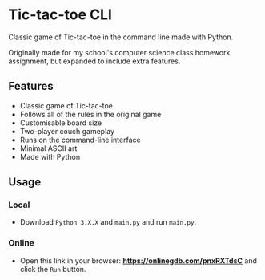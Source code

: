 # Tic-tac-toe CLI
Classic game of Tic-tac-toe in the command line made with Python.

Originally made for my school's computer science class homework assignment, but expanded to include extra features.

## Features
- Classic game of Tic-tac-toe
- Follows all of the rules in the original game
- Customisable board size
- Two-player couch gameplay
- Runs on the command-line interface
- Minimal ASCII art
- Made with Python

## Usage
### Local
- Download `Python 3.X.X` and `main.py` and run `main.py`.

### Online
- Open this link in your browser: **https://onlinegdb.com/pnxRXTdsC** and click the `Run` button.
